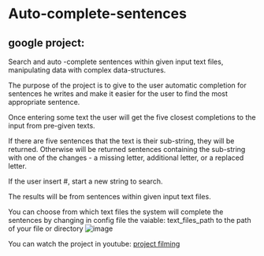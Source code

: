 # Auto-complete-sentences
## google project: 

Search and auto -complete sentences within given input text files, manipulating data with complex data-structures.

The purpose of the project is to give to the user automatic completion for sentences he writes and make it easier for the user to find the most appropriate sentence.

Once entering some text the user will get the five closest completions to the input from pre-given texts.

If there are five sentences that the text is their sub-string, they will be returned. Otherwise will be returned sentences containing the sub-string with one of the changes - a missing letter, additional letter, or a replaced letter.

If the user insert #, start a new string to search.

The results will be from sentences within given input text files.

You can choose from which text files the system will complete the sentences by changing in config file the vaiable: text_files_path to the path of your file or directory
![image](https://user-images.githubusercontent.com/86181633/129521657-bb0f15a6-0137-4f9e-abd1-ef42fdea66ca.png)

You can watch the project in youtube: [project filming](https://youtu.be/yElYCm10AYU)
